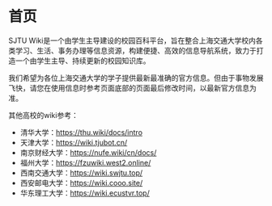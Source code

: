 # 首页

SJTU Wiki是一个由学生主导建设的校园百科平台，旨在整合上海交通大学校内各类学习、生活、事务办理等信息资源，构建便捷、高效的信息导航系统，致力于打造一个由学生主导、持续更新的校园知识库。

我们希望为各位上海交通大学的学子提供最新最准确的官方信息。但由于事物发展飞快，请您在使用信息时参考页面底部的页面最后修改时间，以最新官方信息为准。


其他高校的wiki参考：
- 清华大学：https://thu.wiki/docs/intro
- 天津大学：https://wiki.tjubot.cn/
- 南京财经大学：https://nufe.wiki/cn/docs/
- 福州大学：https://fzuwiki.west2.online/
- 西南交通大学：https://wiki.swjtu.top/
- 西安邮电大学：https://wiki.cooo.site/
- 华东理工大学：https://wiki.ecustvr.top/
